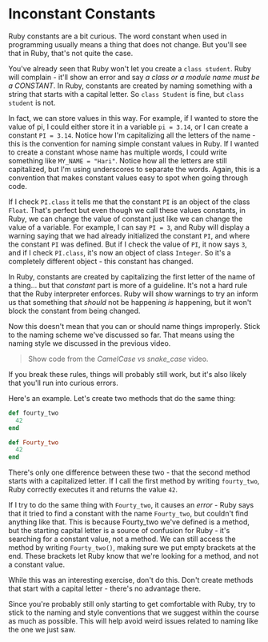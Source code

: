 # Inconstant Constants

Ruby constants are a bit curious. The word constant when used in programming usually means a thing that does not change. But you'll see that in Ruby, that's not quite the case.

You've already seen that Ruby won't let you create a `class student`. Ruby will complain - it'll show an error and say _a class or a module name must be a CONSTANT_. In Ruby, constants are created by naming something with a string that starts with a capital letter. So `class Student` is fine, but `class student` is not.

In fact, we can store values in this way. For example, if I wanted to store the value of pi, I could either store it in a variable `pi = 3.14`, or I can create a constant `PI = 3.14`. Notice how I'm capitalizing all the letters of the name - this is the convention for naming simple constant values in Ruby. If I wanted to create a constant whose name has multiple words, I could write something like `MY_NAME = "Hari"`. Notice how all the letters are still capitalized, but I'm using underscores to separate the words. Again, this is a convention that makes constant values easy to spot when going through code.

If I check `PI.class` it tells me that the constant `PI` is an object of the class `Float`. That's perfect but even though we call these values constants, in Ruby, we can change the value of constant just like we can change the value of a variable. For example, I can say `PI = 3`, and Ruby will display a warning saying that we had already initialized the constant `PI`, and where the constant `PI` was defined. But if I check the value of `PI`, it now says `3`, and if I check `PI.class`, it's now an object of class `Integer`. So it's a completely different object - this constant has changed.

In Ruby, constants are created by capitalizing the first letter of the name of a thing... but that _constant_ part is more of a guideline. It's not a hard rule that the Ruby interpreter enforces. Ruby will show warnings to try an inform us that something that _should_ not be happening _is_ happening, but it won't block the constant from being changed.

Now this doesn't mean that you can or should name things improperly. Stick to the naming scheme we've discussed so far. That means using the naming style we discussed in the previous video.

> Show code from the _CamelCase vs snake_case_ video.

If you break these rules, things will probably still work, but it's also likely that you'll run into curious errors.

Here's an example. Let's create two methods that do the same thing:

```ruby
def fourty_two
  42
end

def Fourty_two
  42
end
```

There's only one difference between these two - that the second method starts with a capitalized letter. If I call the first method by writing `fourty_two`, Ruby correctly executes it and returns the value `42`.

If I try to do the same thing with `Fourty_two`, it causes an _error_ - Ruby says that it tried to find a constant with the name `Fourty_two`, but couldn't find anything like that. This is because Fourty_two we've defined is a method, but the starting capital letter is a source of confusion for Ruby - it's searching for a constant value, not a method. We can still access the method by writing `Fourty_two()`, making sure we put empty brackets at the end. These brackets let Ruby know that we're looking for a method, and not a constant value.

While this was an interesting exercise, don't do this. Don't create methods that start with a capital letter - there's no advantage there.

Since you're probably still only starting to get comfortable with Ruby, try to stick to the naming and style conventions that we suggest within the course as much as possible. This will help avoid weird issues related to naming like the one we just saw.

